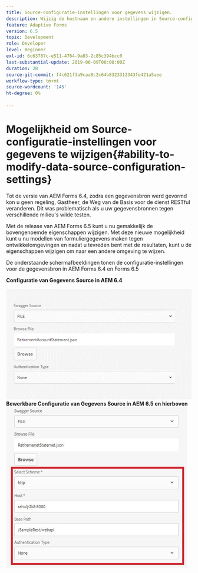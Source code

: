 ```yaml
---
title: Source-configuratie-instellingen voor gegevens wijzigen.
description: Wijzig de hostnaam en andere instellingen in Source-configuratie-instellingen voor gegevens.
feature: Adaptive Forms
version: 6.5
topic: Development
role: Developer
level: Beginner
exl-id: 6c63787c-e511-4764-9a03-2c85c394bcc0
last-substantial-update: 2019-06-09T00:00:00Z
duration: 28
source-git-commit: f4c621f3a9caa8c2c64b8323312343fe421a5aee
workflow-type: tm+mt
source-wordcount: '145'
ht-degree: 0%

---
```


# Mogelijkheid om Source-configuratie-instellingen voor gegevens te wijzigen{#ability-to-modify-data-source-configuration-settings}

Tot de versie van AEM Forms 6.4, zodra een gegevensbron werd gevormd kon u geen regeling, Gastheer, de Weg van de Basis voor de dienst RESTful veranderen. Dit was problematisch als u uw gegevensbronnen tegen verschillende milieu&#39;s wilde testen.

Met de release van AEM Forms 6.5 kunt u nu gemakkelijk de bovengenoemde eigenschappen wijzigen. Met deze nieuwe mogelijkheid kunt u nu modellen van formuliergegevens maken tegen ontwikkelomgevingen en nadat u tevreden bent met de resultaten, kunt u de eigenschappen wijzigen om naar een andere omgeving te wijzen.

De onderstaande schermafbeeldingen tonen de configuratie-instellingen voor de gegevensbron in AEM Forms 6.4 en Forms 6.5

**Configuratie van Gegevens Source in AEM 6.4**

![ 64DataSource Configuratie ](assets/64release.gif)
**Bewerkbare Configuratie van Gegevens Source in AEM 6.5 en hierboven**
![ 65DataSource Configuratie ](assets/modifiable_data_source.png)
